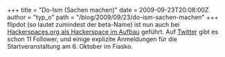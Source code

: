 +++
title = "Do-Ism (Sachen machen)"
date = 2009-09-23T20:08:00Z
author = "typ_o"
path = "/blog/2009/09/23/do-ism-sachen-machen"
+++
flipdot (so lautet zumindest der beta-Name) ist nun auch bei
[Hackerspaces.org als Hackerspace im
Aufbau](https://wiki.hackerspaces.org/List_of_Hacker_Spaces) geführt.
Auf [Twitter](https://twitter.com/flipdot_kassel) gibt es schon 11 Follower,
und einige explizite Anmeldungen für die Startveranstaltung am 6.
Oktober im Fiasko.
